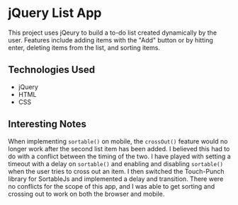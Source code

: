 # jQuery List App

This project uses jQeury to build a to-do list created dynamically by the user. Features include adding items with the "Add" button or by hitting enter, deleting items from the list, and sorting items.

## Technologies Used

- jQuery
- HTML
- CSS

## Interesting Notes

When implementing `sortable()` on mobile, the `crossOut()` feature would no longer work after the second list item has been added. I believed this had to do with a conflict between the timing of the two. I have played with setting a timeout with a delay on `sortable()` and enabling and disabling `sortable()` when the user tries to cross out an item. I then switched the Touch-Punch library for SortableJs and implemented a delay and transition. There were no conflicts for the scope of this app, and I was able to get sorting and crossing out to work on both the browser and mobile. 
